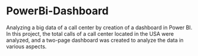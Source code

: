 # PowerBi-Dashboard
Analyzing a big data of a call center by creation of a dashboard in Power BI.
In this project, the total calls of a call center located in the USA were analyzed, and a two-page dashboard was created to analyze the data in various aspects.
